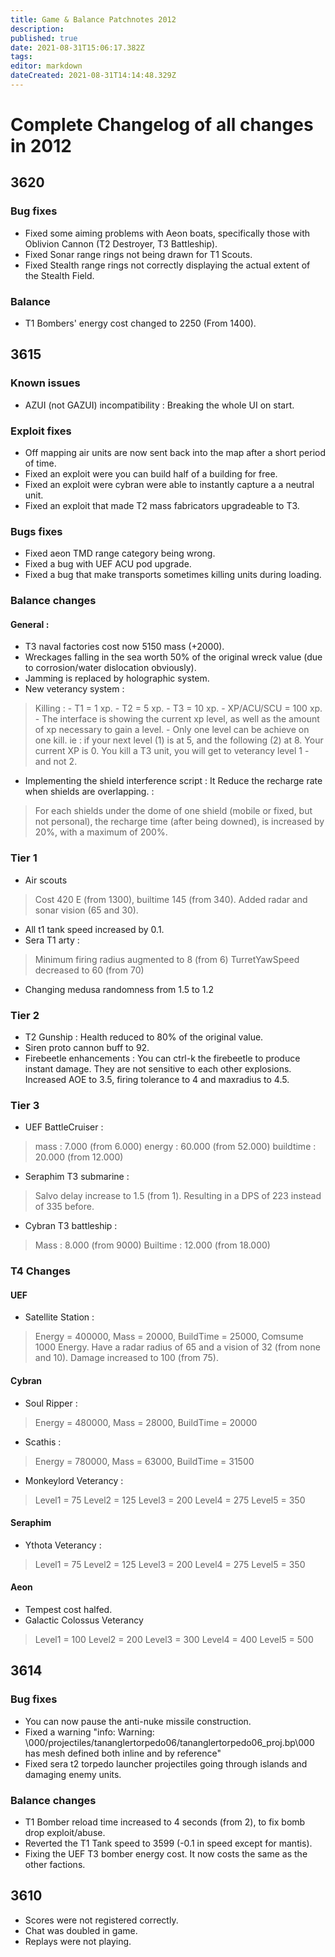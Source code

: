```yaml
---
title: Game & Balance Patchnotes 2012
description: 
published: true
date: 2021-08-31T15:06:17.382Z
tags: 
editor: markdown
dateCreated: 2021-08-31T14:14:48.329Z
---
```


# Complete Changelog of all changes in 2012


## 3620
### Bug fixes
- Fixed some aiming problems with Aeon boats, specifically those with Oblivion Cannon (T2 Destroyer, T3 Battleship).
- Fixed Sonar range rings not being drawn for T1 Scouts.
- Fixed Stealth range rings not correctly displaying the actual extent of the Stealth Field.
### Balance
- T1 Bombers' energy cost changed to 2250 (From 1400).

## 3615
### Known issues
- AZUI (not GAZUI) incompatibility : Breaking the whole UI on start.
### Exploit fixes
- Off mapping air units are now sent back into the map after a short period of time.
- Fixed an exploit were you can build half of a building for free.
- Fixed an exploit were cybran were able to instantly capture a a neutral unit.
- Fixed an exploit that made T2 mass fabricators upgradeable to T3.
### Bugs fixes
- Fixed aeon TMD range category being wrong.
- Fixed a bug with UEF ACU pod upgrade.
- Fixed a bug that make transports sometimes killing units during loading.
### Balance changes
#### General  :
- T3 naval factories cost now 5150 mass (+2000).
- Wreckages falling in the sea worth 50% of the original wreck value (due to corrosion/water dislocation obviously).
- Jamming is replaced by holographic system.
- New veterancy system :
 >	Killing :
	- T1 = 1 xp.
 	- T2 = 5 xp.
 	- T3 = 10 xp.
 	- XP/ACU/SCU = 100 xp.
 	- The interface is showing the current xp level, as well as the amount of xp necessary to gain a level.
 	- Only one level can be achieve on one kill. 
   ie : 
   if your next level (1) is at 5, and the following (2) at 8. Your current XP is 0.
   You kill a T3 unit, you will get to veterancy level 1 - and not 2.
- Implementing the shield interference script : It Reduce the recharge rate when shields are overlapping. :

 > For each shields under the dome of one shield (mobile or fixed, but not personal), 
 the recharge time (after being downed), is increased by 20%, with a maximum of 200%.
### Tier 1
- Air scouts
> Cost 420 E (from 1300), builtime 145 (from 340). 
 Added radar and sonar vision (65 and 30).
- All t1 tank speed increased by 0.1.
- Sera T1 arty :
> Minimum firing radius augmented to 8 (from 6)
 TurretYawSpeed decreased to 60 (from 70)
- Changing medusa randomness from 1.5 to 1.2
### Tier 2
- T2 Gunship : Health reduced to 80% of the original value.
- Siren proto cannon buff to 92.
- Firebeetle enhancements : You can ctrl-k the firebeetle to produce instant damage. They are not sensitive to each other explosions. Increased AOE to 3.5, firing tolerance to 4 and maxradius to 4.5.
### Tier 3
- UEF BattleCruiser :
> mass : 7.000 (from 6.000)
 energy : 60.000 (from 52.000)
 buildtime : 20.000 (from 12.000)
- Seraphim T3 submarine :
> Salvo delay increase to 1.5 (from 1).
 Resulting in a DPS of 223 instead of 335 before. 
- Cybran T3 battleship :
> Mass : 8.000 (from 9000)
 Builtime : 12.000 (from 18.000)

### T4 Changes
#### UEF
- Satellite Station :
>	Energy = 400000,
 	Mass = 20000,
 	BuildTime = 25000,
 	Comsume 1000 Energy.
 	Have a radar radius of 65 and a vision of 32 (from none and 10).
 	Damage increased to 100 (from 75).
#### Cybran
- Soul Ripper :
> Energy = 480000,
 Mass = 28000,
 BuildTime = 20000
- Scathis :
> Energy = 780000,
 Mass = 63000,
 BuildTime = 31500
- Monkeylord Veterancy :
> Level1 = 75
 Level2 = 125
 Level3 = 200
 Level4 = 275
 Level5 = 350
#### Seraphim
- Ythota Veterancy :
> Level1 = 75
 Level2 = 125
 Level3 = 200
 Level4 = 275
 Level5 = 350
#### Aeon
- Tempest cost halfed.
- Galactic Colossus Veterancy
> Level1 = 100
 Level2 = 200
 Level3 = 300
 Level4 = 400
 Level5 = 500

## 3614
### Bug fixes
- You can now pause the anti-nuke missile construction.
- Fixed a warning "info: Warning: \000/projectiles/tananglertorpedo06/tananglertorpedo06_proj.bp\000 has mesh defined both inline and by reference"
- Fixed sera t2 torpedo launcher projectiles going through islands and damaging enemy units.
### Balance changes
- T1 Bomber reload time increased to 4 seconds (from 2), to fix bomb drop exploit/abuse.
- Reverted the T1 Tank speed to 3599 (-0.1 in speed except for mantis).
- Fixing the UEF T3 bomber energy cost. It now costs the same as the other factions.

## 3610
- Scores were not registered correctly.
- Chat was doubled in game.
- Replays were not playing.